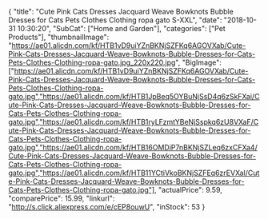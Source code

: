 {
	"title": "Cute Pink Cats Dresses Jacquard Weave Bowknots Bubble Dresses for Cats Pets Clothes Clothing ropa gato S-XXL",
	"date": "2018-10-31 10:30:20",
	"SubCat": ["Home and Garden"],
	"categories": ["Pet Products"],
	"thumbnailImage": "https://ae01.alicdn.com/kf/HTB1vD9uiYZnBKNjSZFKq6AGOVXab/Cute-Pink-Cats-Dresses-Jacquard-Weave-Bowknots-Bubble-Dresses-for-Cats-Pets-Clothes-Clothing-ropa-gato.jpg_220x220.jpg",
	"BigImage": ["https://ae01.alicdn.com/kf/HTB1vD9uiYZnBKNjSZFKq6AGOVXab/Cute-Pink-Cats-Dresses-Jacquard-Weave-Bowknots-Bubble-Dresses-for-Cats-Pets-Clothes-Clothing-ropa-gato.jpg","https://ae01.alicdn.com/kf/HTB1JpBeq5OYBuNjSsD4q6zSkFXai/Cute-Pink-Cats-Dresses-Jacquard-Weave-Bowknots-Bubble-Dresses-for-Cats-Pets-Clothes-Clothing-ropa-gato.jpg","https://ae01.alicdn.com/kf/HTB1ryLFzmtYBeNjSspkq6zU8VXaF/Cute-Pink-Cats-Dresses-Jacquard-Weave-Bowknots-Bubble-Dresses-for-Cats-Pets-Clothes-Clothing-ropa-gato.jpg","https://ae01.alicdn.com/kf/HTB16OMDiP7nBKNjSZLeq6zxCFXa4/Cute-Pink-Cats-Dresses-Jacquard-Weave-Bowknots-Bubble-Dresses-for-Cats-Pets-Clothes-Clothing-ropa-gato.jpg","https://ae01.alicdn.com/kf/HTB11YCtiVkoBKNjSZFEq6zrEVXaI/Cute-Pink-Cats-Dresses-Jacquard-Weave-Bowknots-Bubble-Dresses-for-Cats-Pets-Clothes-Clothing-ropa-gato.jpg"],
	"actualPrice": 9.59,
	"comparePrice": 15.99,
	"linkurl": "http://s.click.aliexpress.com/e/cEP8ouwU",
	"inStock": 53
}
